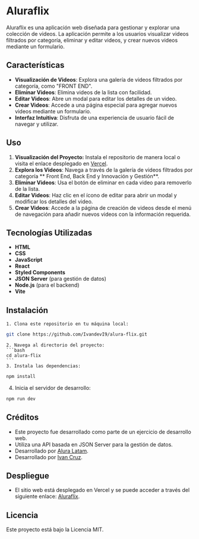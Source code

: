 # Aluraflix

Aluraflix es una aplicación web diseñada para gestionar y explorar una colección de videos. La aplicación permite a los usuarios visualizar videos filtrados por categoría, eliminar y editar videos, y crear nuevos videos mediante un formulario.

## Características

- **Visualización de Videos**: Explora una galería de videos filtrados por categoría, como "FRONT END".
- **Eliminar Videos**: Elimina videos de la lista con facilidad.
- **Editar Videos**: Abre un modal para editar los detalles de un video.
- **Crear Videos**: Accede a una página especial para agregar nuevos videos mediante un formulario.
- **Interfaz Intuitiva**: Disfruta de una experiencia de usuario fácil de navegar y utilizar.

## Uso

1. **Visualización del Proyecto:** Instala el repositorio de manera local o visita el enlace desplegado en [Vercel](https://alura-flix-flax.vercel.app/).
2. **Explora los Videos**: Navega a través de la galería de videos filtrados por categoría ** Front End, Back End y Innovación y Gestión**.
3. **Eliminar Videos**: Usa el botón de eliminar en cada video para removerlo de la lista.
4. **Editar Videos**: Haz clic en el ícono de editar para abrir un modal y modificar los detalles del video.
5. **Crear Videos**: Accede a la página de creación de videos desde el menú de navegación para añadir nuevos videos con la información requerida.

## Tecnologías Utilizadas

- **HTML**
- **CSS**
- **JavaScript**
- **React**
- **Styled Components**
- **JSON Server** (para gestión de datos)
- **Node.js** (para el backend)
- **Vite**

## Instalación
   
    1. Clona este repositorio en tu máquina local:

```bash
git clone https://github.com/IvandevI9/alura-flix.git
```

    2. Navega al directorio del proyecto:
    ```bash
    cd alura-flix
    ```
    3. Instala las dependencias:

```bash
npm install
```

4. Inicia el servidor de desarrollo:

```bash
npm run dev
```

## Créditos

- Este proyecto fue desarrollado como parte de un ejercicio de desarrollo web.
- Utiliza una API basada en JSON Server para la gestión de datos.
- Desarrollado por [Alura Latam](https://www.linkedin.com/company/alura-latam/).
- Desarrollado por [Ivan Cruz](https://www.linkedin.com/in/ivan-cruz-1906mx/).

## Despliegue

- El sitio web está desplegado en Vercel y se puede acceder a través del siguiente enlace: [Aluraflix](https://alura-flix-flax.vercel.app/).

## Licencia

Este proyecto está bajo la Licencia MIT.


